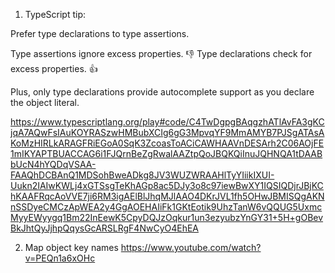 1. TypeScript tip:

Prefer type declarations to type assertions.

Type assertions ignore excess properties. 👎
Type declarations check for excess properties. 👍

Plus, only type declarations provide autocomplete support as you declare the object literal.

https://www.typescriptlang.org/play#code/C4TwDgpgBAqgzhATlAvFA3gKCjqA7AQwFsIAuKOYRASzwHMBubXCIg6gG3MpvqYF9MmAMYB7PJSgATAsAKoMzHIRLkARAGFRiEGoA0SqK3ZcoasToACiCAWHAAVnDESArh2C06AOjFE1mIKYAPTBUACCAG6i1FJQrnBeZgRwalAAZtpQoJBQKQiInuJQHNQA1tDAABbUcN4hYQDqVSAA-FAAQhDCBAnQ1MDSohBweADkg8JV3WUZWRAAHlTyYIiikIXUI-Uukn2IAIwKWLj4xGTSsgTeKhAGp8ac5DJy3o8c97iewBwXY1IQSIQDjrJBjKChKAAFRqcAoVVE7ji6RM3igAElBlJhqMJlAAO4DKrJVL1fh5OHwJBMISQgAKNnSSDyeCMCzApWEA2y4GgAOEHAIiFk1GKtEotik9UhzTanW6vQQUG5UxmcMyyEWyygq1Bm22InEewK5CpyDQJzOqkur1un3ezyubzYnGY31+5H+gOBevBkJhtQyJjhpQqysGcARSLRgF4NwCyO4EhEA

2. Map object key names
   https://www.youtube.com/watch?v=PEQn1a6xOHc
